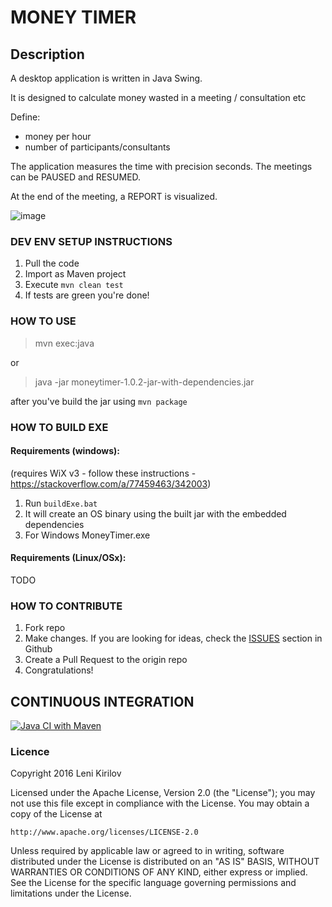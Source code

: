 # MONEY TIMER

## Description

A desktop application is written in Java Swing.

It is designed to calculate money wasted in a meeting / consultation etc

Define:
- money per hour
- number of participants/consultants

The application measures the time with precision seconds.
The meetings can be PAUSED and RESUMED.

At the end of the meeting, a REPORT is visualized.

![image](https://github.com/leni-kirilov/MoneyTimer/assets/994676/48d5856c-7bfa-4901-bfbc-b3a83c6164b4)

### DEV ENV SETUP INSTRUCTIONS

1. Pull the code
2. Import as Maven project
3. Execute `mvn clean test`
4. If tests are green you're done!


### HOW TO USE

> mvn exec:java

or

> java -jar moneytimer-1.0.2-jar-with-dependencies.jar

after you've build the jar using `mvn package`

### HOW TO BUILD EXE

#### Requirements (windows):

(requires WiX v3 - follow these instructions - https://stackoverflow.com/a/77459463/342003)

1. Run `buildExe.bat`
2. It will create an OS binary using the built jar with the embedded dependencies
3. For Windows MoneyTimer.exe

#### Requirements (Linux/OSx):

TODO

### HOW TO CONTRIBUTE

1. Fork repo
2. Make changes. If you are looking for ideas, check the [ISSUES](https://github.com/leni-kirilov/MoneyTimer/issues) section in Github
3. Create a Pull Request to the origin repo
4. Congratulations!


## CONTINUOUS INTEGRATION

[![Java CI with Maven](https://github.com/leni-kirilov/MoneyTimer/actions/workflows/maven.yml/badge.svg?branch=master)](https://github.com/leni-kirilov/MoneyTimer/actions/workflows/maven.yml)

### Licence
Copyright 2016 Leni Kirilov

Licensed under the Apache License, Version 2.0 (the "License");
you may not use this file except in compliance with the License.
You may obtain a copy of the License at

    http://www.apache.org/licenses/LICENSE-2.0

Unless required by applicable law or agreed to in writing, software
distributed under the License is distributed on an "AS IS" BASIS,
WITHOUT WARRANTIES OR CONDITIONS OF ANY KIND, either express or implied.
See the License for the specific language governing permissions and
limitations under the License.
